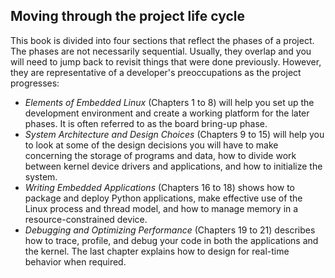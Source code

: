 ## Moving through the project life cycle
This book is divided into four sections that reflect the phases of a project. The phases are not necessarily sequential. Usually, they overlap and you will need to jump back to revisit things that were done previously. However, they are representative of a developer's preoccupations as the project progresses:
* _Elements of Embedded Linux_ (Chapters 1 to 8) will help you set up the development environment and create a working platform for the later phases. It is often referred to as the board bring-up phase.
* _System Architecture and Design Choices_ (Chapters 9 to 15) will help you to look at some of the design decisions you will have to make concerning the storage of programs and data, how to divide work between kernel device drivers and applications, and how to initialize the system.
* _Writing Embedded Applications_ (Chapters 16 to 18) shows how to package and deploy Python applications, make effective use of the Linux process and thread model, and how to manage memory in a resource-constrained device.
* _Debugging and Optimizing Performance_ (Chapters 19 to 21) describes how to trace, profile, and debug your code in both the applications and the kernel. The last chapter explains how to design for real-time behavior when required.
